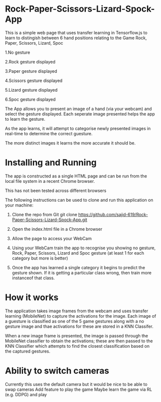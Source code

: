 # Rock-Paper-Scissors-Lizard-Spock-App

This is a simple web page that uses transfer learning in Tensorflow.js to learn to distingish between 6 hand positions relating to the Game Rock, Paper, Scissors, Lizard, Spoc 

1.No gesture

2.Rock gesture displayed

3.Paper gesture displayed

4.Scissors gesture displayed

5.Lizard gesture displayed

6.Spoc gesture displayed

The App allows you to present an image of a hand (via your webcam) and select the gesture displayed. Each seperate image presented helps the app to learn the gesture.

As the app learns, it will attempt to categorise newly presented images in real-time to determine the correct guesture.

The more distinct images it learns the more accurate it should be.

# Installing and Running

The app is constructed as a single HTML page and can be run from the local file system in a recent Chrome browser.

This has not been tested across different browsers

The following instructions can be used to clone and run this application on your machine:

1. Clone the repo from Git git clone https://github.com/sajid-619/Rock-Paper-Scissors-Lizard-Spock-App.git

2. Open the index.html file in a Chrome browser

3. Allow the page to access your WebCam

4. Using your WebCam train the app to recognise you showing no gesture, Rock, Paper, Scissors, Lizard and Spoc gesture (at least 1 for each category but more is better)

5. Once the app has learned a single category it begins to predict the gesture shown. If it is getting a particular class wrong, then train more instanceof that class.

# How it works

The application takes image frames from the webcam and uses transfer learning (MobileNet) to capture the activations for the image. Each image of a guesture is classified as one of the 5 game gestures along with a no gesture image and thae activations for these are stored in a KNN Classifer.

When a new image frame is presented, the image is passed through the MobileNet classifier to obtain the activations; these are then passed to the KNN Classifier which attempts to find the closest classification based on the captured gestures.


# Ability to switch cameras
Currently this uses the default camera but it would be nice to be able to swap cameras
Add feature to play the game
Maybe learn the game via RL (e.g. DDPG) and play
